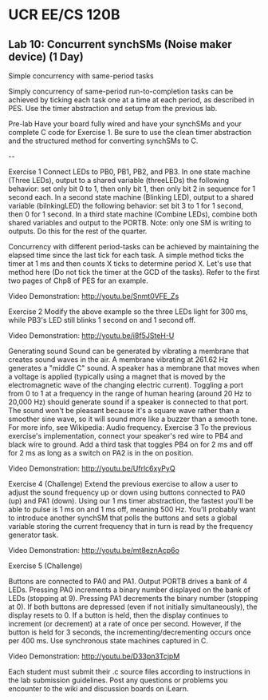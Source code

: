 # UCR EE/CS 120B

## Lab 10: Concurrent synchSMs (Noise maker device)  (1 Day)

Simple concurrency with same-period tasks

Simply concurrency of same-period run-to-completion tasks can be achieved by ticking each task one at a time at each period, as described in PES. Use the timer abstraction and setup from the previous lab.

Pre-lab 
Have your board fully wired and have your synchSMs and your complete C code for Exercise 1. Be sure to use the clean timer abstraction and the structured method for converting synchSMs to C. 

--

Exercise 1
Connect LEDs to PB0, PB1, PB2, and PB3. In one state machine (Three LEDs), output to a shared variable (threeLEDs) the following behavior: set only bit 0 to 1, then only bit 1, then only bit 2 in sequence for 1 second each. In a second state machine (Blinking LED), output to a shared variable (bilnkingLED) the following behavior: set bit 3 to 1 for 1 second, then 0 for 1 second. In a third state machine (Combine LEDs), combine both shared variables and output to the PORTB. Note: only one SM is writing to outputs. Do this for the rest of the quarter.

Concurrency with different period-tasks can be achieved by maintaining the elapsed time since the last tick for each task. A simple method ticks the timer at 1 ms and then counts X ticks to determine period X. Let's use that method here (Do not tick the timer at the GCD of the tasks). Refer to the first two pages of Chp8 of PES for an example.

Video Demonstration: http://youtu.be/Snmt0VFE_Zs

Exercise 2
Modify the above example so the three LEDs light for 300 ms, while PB3's LED still blinks 1 second on and 1 second off.

Video Demonstration: http://youtu.be/i8f5JSteH-U

Generating sound
Sound can be generated by vibrating a membrane that creates sound waves in the air. A membrane vibrating at 261.62 Hz generates a "middle C" sound. A speaker has a membrane that moves when a voltage is applied (typically using a magnet that is moved by the electromagnetic wave of the changing electric current). Toggling a port from 0 to 1 at a frequency in the range of human hearing (around 20 Hz to 20,000 Hz) should generate sound if a speaker is connected to that port. The sound won't be pleasant because it's a square wave rather than a smoother sine wave, so it will sound more like a buzzer than a smooth tone. For more info, see Wikipedia: Audio frequency. 
Exercise 3
To the previous exercise's implementation, connect your speaker's red wire to PB4 and black wire to ground. Add a third task that toggles PB4 on for 2 ms and off for 2 ms as long as a switch on PA2 is in the on position. 

Video Demonstration: http://youtu.be/Ufrlc6xyPyQ

Exercise 4 (Challenge)
Extend the previous exercise to allow a user to adjust the sound frequency up or down using buttons connected to PA0 (up) and PA1 (down). Using our 1 ms timer abstraction, the fastest you'll be able to pulse is 1 ms on and 1 ms off, meaning 500 Hz. You'll probably want to introduce another synchSM that polls the buttons and sets a global variable storing the current frequency that in turn is read by the frequency generator task. 

Video Demonstration: http://youtu.be/mt8eznAcp6o

Exercise 5 (Challenge)

Buttons are connected to PA0 and PA1. Output PORTB drives a bank of 4 LEDs. Pressing PA0 increments a binary number displayed on the bank of LEDs (stopping at 9). Pressing PA1 decrements the binary number (stopping at 0). If both buttons are depressed (even if not initially simultaneously), the display resets to 0. If a button is held, then the display continues to increment (or decrement) at a rate of once per second. However, if the button is held for 3 seconds, the incrementing/decrementing occurs once per 400 ms. Use synchronous state machines captured in C.

Video Demonstration: http://youtu.be/D33pn3TcjpM

Each student must submit their .c source files according to instructions in the lab submission guidelines. Post any questions or problems you encounter to the wiki and discussion boards on iLearn.

 
 
